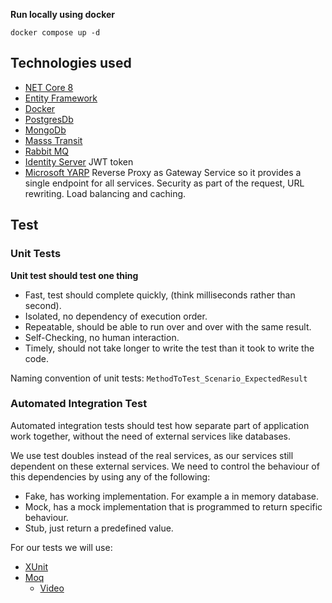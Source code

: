 


**Run locally using docker**

`docker compose up -d`

## Technologies used

* [NET Core 8]()
* [Entity Framework]()
* [Docker]()
* [PostgresDb]()
* [MongoDb]()
* [Masss Transit]()
* [Rabbit MQ]()
* [Identity Server](https://docs.duendesoftware.com/identityserver/v7) JWT token
* [Microsoft YARP](https://microsoft.github.io/reverse-proxy/) Reverse Proxy as Gateway Service so it provides a single endpoint for all services. Security as part of the request, URL rewriting. Load balancing and caching.


## Test

### Unit Tests

**Unit test should test one thing**

* Fast, test should complete quickly, (think milliseconds rather than second).
* Isolated, no dependency of execution order.
* Repeatable, should be able to run over and over with the same result.
* Self-Checking, no human interaction.
* Timely, should not take longer to write the test than it took to write the code.

Naming convention of unit tests:
`MethodToTest_Scenario_ExpectedResult`

### Automated Integration Test

Automated integration tests should test how separate part of application work together, without the need of external services like databases.

We use test doubles instead of the real services, as our services still dependent on these external services. We need to control the behaviour of this dependencies by using any of the following:

* Fake, has working implementation. For example a in memory database.
* Mock, has a mock implementation that is programmed to return specific behaviour.
* Stub, just return a predefined value.

For our tests we will use:

* [XUnit](https://xunit.net/)
* [Moq](https://github.com/devlooped/moq/wiki)
    * [Video](https://learn.microsoft.com/en-us/shows/visual-studio-toolbox/unit-testing-moq-framework)
